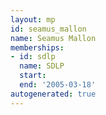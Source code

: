 ```yaml
---
layout: mp
id: seamus_mallon
name: Seamus Mallon
memberships:
- id: sdlp
  name: SDLP
  start: 
  end: '2005-03-18'
autogenerated: true
---
```

